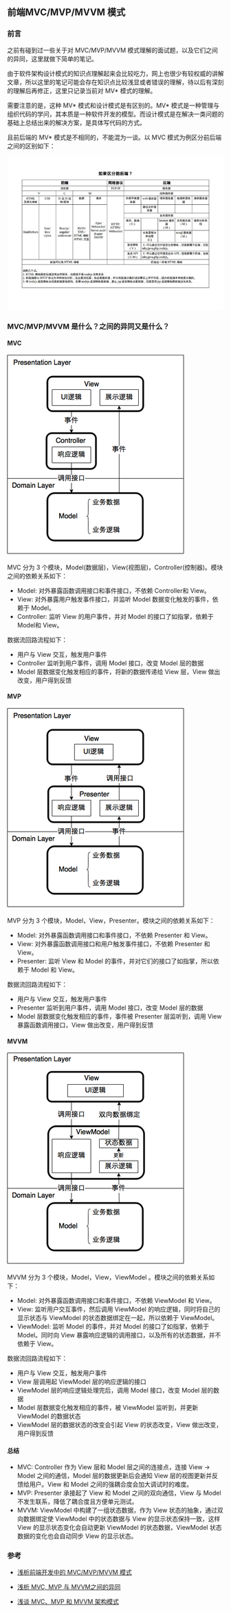 ## 前端MVC/MVP/MVVM 模式

### 前言

之前有碰到过一些关于对 MVC/MVP/MVVM 模式理解的面试题，以及它们之间的异同，这里就做下简单的笔记。

由于软件架构设计模式的知识点理解起来会比较吃力，网上也很少有较权威的讲解文章，所以这里的笔记可能会存在知识点比较浅显或者错误的理解，待以后有深刻的理解后再修正，这里只记录当前对 MV* 模式的理解。

需要注意的是，这种 MV* 模式和设计模式是有区别的。MV* 模式是一种管理与组织代码的学问，其本质是一种软件开发的模型。而设计模式是在解决一类问题的基础上总结出来的解决方案，是具体写代码的方式。

且前后端的 MV* 模式是不相同的，不能混为一谈。以 MVC 模式为例区分前后端之间的区别如下：

![前后端MVC](./assets/a.jpg)

### MVC/MVP/MVVM 是什么？之间的异同又是什么？

#### MVC

![MVC](./assets/mvc.png)

MVC 分为 3 个模块，Model(数据层)，View(视图层)，Controller(控制器)。模块之间的依赖关系如下：

* Model: 对外暴露函数调用接口和事件接口，不依赖 Controller和 View。
* View: 对外暴露用户触发事件接口，并监听 Model 数据变化触发的事件，依赖于 Model。
* Controller: 监听 View 的用户事件，并对 Model 的接口了如指掌，依赖于 Model和 View。

数据流回路流程如下：

* 用户与 View 交互，触发用户事件
* Controller 监听到用户事件，调用 Model 接口，改变 Model 层的数据
* Model 层数据变化触发相应的事件，将新的数据传递给 View 层，View 做出改变，用户得到反馈

#### MVP

![MVP](./assets/mvp.png)

MVP 分为 3 个模块，Model，View，Presenter。模块之间的依赖关系如下：

* Model: 对外暴露函数调用接口和事件接口，不依赖 Presenter 和 View。
* View:  对外暴露函数调用接口和用户触发事件接口，不依赖 Presenter 和 View。
* Presenter: 监听 View 和 Model 的事件，并对它们的接口了如指掌，所以依赖于 Model 和 View。 

数据流回路流程如下：

* 用户与 View 交互，触发用户事件
* Presenter 监听到用户事件，调用 Model 接口，改变 Model 层的数据
* Model 层数据变化触发相应的事件，事件被 Presenter 层监听到，调用 View 暴露函数调用接口，View 做出改变，用户得到反馈

#### MVVM

![MVVM](./assets/mvvm.png)

MVVM 分为 3 个模块，Model，View，ViewModel 。模块之间的依赖关系如下：

* Model: 对外暴露函数调用接口和事件接口，不依赖 ViewModel 和 View。
* View: 监听用户交互事件，然后调用 ViewModel 的响应逻辑，同时将自己的显示状态与 ViewModel 的状态数据绑定在一起，所以依赖于 ViewModel。 
* ViewModel: 监听 Model 的事件，并对 Model 的接口了如指掌，依赖于 Model。同时向 View 暴露响应逻辑的调用接口，以及所有的状态数据，并不依赖于 View。 

数据流回路流程如下：

* 用户与 View 交互，触发用户事件
* View 层调用起 ViewModel 层的响应逻辑的接口
* ViewModel 层的响应逻辑处理完后，调用 Model 接口，改变 Model 层的数据
* Model 层数据变化触发相应的事件，被 ViewModel 监听到，并更新 ViewModel 的数据状态
* ViewModel 层的数据状态的改变会引起 View 的状态改变，View 做出改变，用户得到反馈

#### 总结

* MVC: Controller 作为 View 层和 Model 层之间的连接点，连接 View -> Model 之间的通信，Model 层的数据更新后会通知 View 层的视图更新并反馈给用户。View 和 Model 之间的强耦合度会加大调试时的难度。
* MVP: Presenter 承接起了 View 和 Model 之间的双向通信，View 与 Model 不发生联系，降低了耦合度且方便单元测试。
* MVVM: ViewModel 中构建了一组状态数据，作为 View 状态的抽象，通过双向数据绑定使 ViewModel 中的状态数据与 View 的显示状态保持一致，这样 View 的显示状态变化会自动更新 ViewModel 的状态数据，ViewModel 状态数据的变化也会自动同步 View 的显示状态。

### 参考

* [浅析前端开发中的 MVC/MVP/MVVM 模式](https://juejin.im/post/593021272f301e0058273468)

* [浅析 MVC, MVP 与 MVVM之间的异同](http://wzhscript.com/2015/02/03/mvc-mvp-and-mvvm/)

* [浅谈 MVC、MVP 和 MVVM 架构模式](https://draveness.me/mvx)
  


